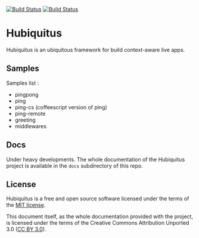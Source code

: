 [![Build Status](https://travis-ci.org/hubiquitus/hubiquitus.png?branch=master)](https://travis-ci.org/hubiquitus/hubiquitus)
[![Build Status](https://www.codeship.io/projects/9274e5a0-341a-0131-92d2-228038a705a1/status)](https://www.codeship.io/projects/9749)

# Hubiquitus

Hubiquitus is an ubiquitous framework for build context-aware live apps.

## Samples
Samples list :
* pingpong
* ping
* ping-cs (coffeescript version of ping)
* ping-remote
* greeting
* middlewares

## Docs
Under heavy developments.
The whole documentation of the Hubiquitus project is available in the `docs` subdirectory of this repo.

## License
Hubiquitus is a free and open source software licensed under the terms of the [MIT license](http://opensource.org/licenses/MIT).

This document itself, as the whole documentation provided with the project, is licensed under the terms of the Creative Commons Attribution Unported 3.0 ([CC BY 3.0](http://creativecommons.org/licenses/by/3.0/)).
